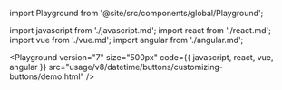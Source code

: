 import Playground from '@site/src/components/global/Playground';

import javascript from './javascript.md';
import react from './react.md';
import vue from './vue.md';
import angular from './angular.md';

<Playground
  version="7"
  size="500px"
  code={{ javascript, react, vue, angular }}
  src="usage/v8/datetime/buttons/customizing-buttons/demo.html"
/>
